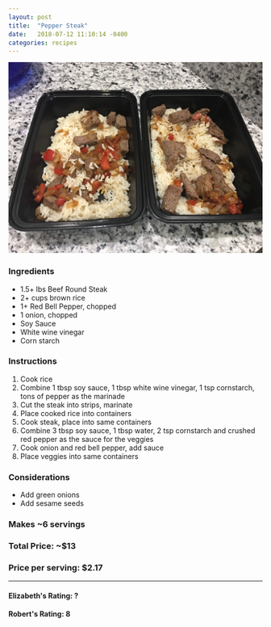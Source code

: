 ```yaml
---
layout: post
title:  "Pepper Steak"
date:   2018-07-12 11:10:14 -0400
categories: recipes
---
```


![Picture](/images/recipes/pepper-steak.jpg)

### Ingredients
* 1.5+ lbs Beef Round Steak
* 2+ cups brown rice
* 1+ Red Bell Pepper, chopped
* 1 onion, chopped
* Soy Sauce
* White wine vinegar
* Corn starch

### Instructions
1. Cook rice
2. Combine 1 tbsp soy sauce, 1 tbsp white wine vinegar, 1 tsp cornstarch, tons of pepper as the marinade
3. Cut the steak into strips, marinate
4. Place cooked rice into containers
5. Cook steak, place into same containers
6. Combine 3 tbsp soy sauce, 1 tbsp water, 2 tsp cornstarch and crushed red pepper as the sauce for the veggies
7. Cook onion and red bell pepper, add sauce
8. Place veggies into same containers

### Considerations
* Add green onions
* Add sesame seeds

### Makes ~6 servings
### Total Price: ~$13
### Price per serving: $2.17

----

#### Elizabeth's Rating: ?
#### Robert's Rating: 8
